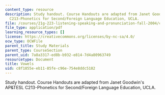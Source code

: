 ```yaml
---
content_type: resource
description: Study handout. Course Handouts are adapted from Janet Goodwin's AP&TESL
  C213-Phonetics for Second/Foreign Language Education, UCLA.
file: /courses/21g-223-listening-speaking-and-pronunciation-fall-2004/c8f1855eeb1185fec96e754e8ddc5182_MIT21G_223F04_vowels.pdf
file_type: application/pdf
learning_resource_types: []
license: https://creativecommons.org/licenses/by-nc-sa/4.0/
ocw_type: OCWFile
parent_title: Study Materials
parent_type: CourseSection
parent_uid: 7a8a3317-ed8b-b932-e814-7d4a80963749
resourcetype: Document
title: Vowels
uid: c8f1855e-eb11-85fe-c96e-754e8ddc5182
---
```

Study handout. Course Handouts are adapted from Janet Goodwin's AP&TESL C213-Phonetics for Second/Foreign Language Education, UCLA.